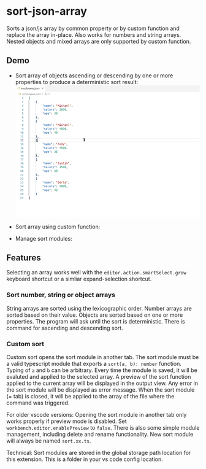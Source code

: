 # sort-json-array

Sorts a json/js array by common property or by custom function and replace the array in-place. Also works for numbers and string arrays. Nested objects and mixed arrays are only supported by custom function.

## Demo

* Sort array of objects ascending or descending by one or more properties to produce a deterministic sort result:  
![Sort by property](doc/sortOrderExample.gif)


* Sort array using custom function:  

* Manage sort modules:  


## Features

Selecting an array works well with the `editor.action.smartSelect.grow` keyboard shortcut or a simliar expand-selection shortcut.

### Sort number, string or object arrays
String arrays are sorted using the lexicographic order. Number arrays are sorted based on their value. Objects are sorted based on one or more properties. The program will ask until the sort is deterministic. There is command for ascending and descending sort.

### Custom sort
Custom sort opens the sort module in another tab. The sort module must be a valid typescript module that exports a `sort(a, b): number` function. Typing of `a` and `b` can be arbitrary. Every time the module is saved, it will be evaluted and applied to the selected array. A preview of the sort function applied to the current array will be displayed in the output view. Any error in the sort module will be displayed as error message. When the sort module (= tab) is closed, it will be applied to the array of the file where the command was triggered. 

For older vscode versions: Opening the sort module in another tab only works properly if preview mode is disabled. Set `workbench.editor.enablePreview` to `false`. There is also some simple module management, including delete and rename functionality. New sort module will always be named `sort.xx.ts`.

Technical: Sort modules are stored in the global storage path location for this extension. This is a folder in your vs code config location.

